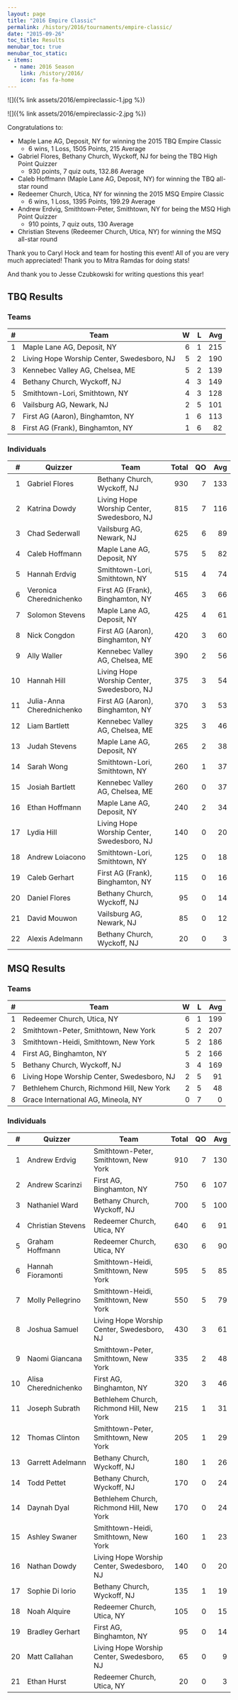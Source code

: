 ```yaml
---
layout: page
title: "2016 Empire Classic"
permalink: /history/2016/tournaments/empire-classic/
date: "2015-09-26"
toc_title: Results
menubar_toc: true
menubar_toc_static:
- items:
  - name: 2016 Season
    link: /history/2016/
    icon: fas fa-home
---
```


![]({% link assets/2016/empireclassic-1.jpg %})

![]({% link assets/2016/empireclassic-2.jpg %})

Congratulations to:
* Maple Lane AG, Deposit, NY for winning the 2015 TBQ Empire Classic
  * 6 wins, 1 Loss, 1505 Points, 215 Average
* Gabriel Flores, Bethany Church, Wyckoff, NJ for being the TBQ High Point Quizzer
  * 930 points, 7 quiz outs, 132.86 Average
* Caleb Hoffmann (Maple Lane AG, Deposit, NY) for winning the TBQ all-star round
* Redeemer Church, Utica, NY for winning the 2015 MSQ Empire Classic
  * 6 wins, 1 Loss, 1395 Points, 199.29 Average
* Andrew Erdvig, Smithtown-Peter, Smithtown, NY for being the MSQ High Point Quizzer
  * 910 points, 7 quiz outs, 130 Average
* Christian Stevens (Redeemer Church, Utica, NY) for winning the MSQ all-star round

Thank you to Caryl Hock and team for hosting this event! All of you are very much appreciated! Thank you to Mitra Ramdas for doing stats!

And thank you to Jesse Czubkowski for writing questions this year!

## TBQ Results

### Teams

|    # | Team                                       |    W |    L |  Avg |
| ---: | ------------------------------------------ | ---: | ---: | ---: |
|    1 | Maple Lane AG, Deposit, NY                 |    6 |    1 |  215 |
|    2 | Living Hope Worship Center, Swedesboro, NJ |    5 |    2 |  190 |
|    3 | Kennebec Valley AG, Chelsea, ME            |    5 |    2 |  139 |
|    4 | Bethany Church, Wyckoff, NJ                |    4 |    3 |  149 |
|    5 | Smithtown-Lori, Smithtown, NY              |    4 |    3 |  128 |
|    6 | Vailsburg AG, Newark, NJ                   |    2 |    5 |  101 |
|    7 | First AG (Aaron), Binghamton, NY           |    1 |    6 |  113 |
|    8 | First AG (Frank), Binghamton, NY           |    1 |    6 |   82 |

### Individuals

|    # | Quizzer                   | Team                                       | Total |   QO |  Avg |
| ---: | ------------------------- | ------------------------------------------ | ----: | ---: | ---: |
|    1 | Gabriel Flores            | Bethany Church, Wyckoff, NJ                |   930 |    7 |  133 |
|    2 | Katrina Dowdy             | Living Hope Worship Center, Swedesboro, NJ |   815 |    7 |  116 |
|    3 | Chad Sederwall            | Vailsburg AG, Newark, NJ                   |   625 |    6 |   89 |
|    4 | Caleb Hoffmann            | Maple Lane AG, Deposit, NY                 |   575 |    5 |   82 |
|    5 | Hannah Erdvig             | Smithtown-Lori, Smithtown, NY              |   515 |    4 |   74 |
|    6 | Veronica Cherednichenko   | First AG (Frank), Binghamton, NY           |   465 |    3 |   66 |
|    7 | Solomon Stevens           | Maple Lane AG, Deposit, NY                 |   425 |    4 |   61 |
|    8 | Nick Congdon              | First AG (Aaron), Binghamton, NY           |   420 |    3 |   60 |
|    9 | Ally Waller               | Kennebec Valley AG, Chelsea, ME            |   390 |    2 |   56 |
|   10 | Hannah Hill               | Living Hope Worship Center, Swedesboro, NJ |   375 |    3 |   54 |
|   11 | Julia-Anna Cherednichenko | First AG (Aaron), Binghamton, NY           |   370 |    3 |   53 |
|   12 | Liam Bartlett             | Kennebec Valley AG, Chelsea, ME            |   325 |    3 |   46 |
|   13 | Judah Stevens             | Maple Lane AG, Deposit, NY                 |   265 |    2 |   38 |
|   14 | Sarah Wong                | Smithtown-Lori, Smithtown, NY              |   260 |    1 |   37 |
|   15 | Josiah Bartlett           | Kennebec Valley AG, Chelsea, ME            |   260 |    0 |   37 |
|   16 | Ethan Hoffmann            | Maple Lane AG, Deposit, NY                 |   240 |    2 |   34 |
|   17 | Lydia Hill                | Living Hope Worship Center, Swedesboro, NJ |   140 |    0 |   20 |
|   18 | Andrew Loiacono           | Smithtown-Lori, Smithtown, NY              |   125 |    0 |   18 |
|   19 | Caleb Gerhart             | First AG (Frank), Binghamton, NY           |   115 |    0 |   16 |
|   20 | Daniel Flores             | Bethany Church, Wyckoff, NJ                |    95 |    0 |   14 |
|   21 | David Mouwon              | Vailsburg AG, Newark, NJ                   |    85 |    0 |   12 |
|   22 | Alexis Adelmann           | Bethany Church, Wyckoff, NJ                |    20 |    0 |    3 |

## MSQ Results

### Teams

|    # | Team                                       |    W |    L |  Avg |
| ---: | ------------------------------------------ | ---: | ---: | ---: |
|    1 | Redeemer Church, Utica, NY                 |    6 |    1 |  199 |
|    2 | Smithtown-Peter, Smithtown, New York       |    5 |    2 |  207 |
|    3 | Smithtown-Heidi, Smithtown, New York       |    5 |    2 |  186 |
|    4 | First AG, Binghamton, NY                   |    5 |    2 |  166 |
|    5 | Bethany Church, Wyckoff, NJ                |    3 |    4 |  169 |
|    6 | Living Hope Worship Center, Swedesboro, NJ |    2 |    5 |   91 |
|    7 | Bethlehem Church, Richmond Hill, New York  |    2 |    5 |   48 |
|    8 | Grace International AG, Mineola, NY        |    0 |    7 |    0 |

### Individuals

|    # | Quizzer              | Team                                       | Total |   QO |  Avg |
| ---: | -------------------- | ------------------------------------------ | ----: | ---: | ---: |
|    1 | Andrew Erdvig        | Smithtown-Peter, Smithtown, New York       |   910 |    7 |  130 |
|    2 | Andrew Scarinzi      | First AG, Binghamton, NY                   |   750 |    6 |  107 |
|    3 | Nathaniel Ward       | Bethany Church, Wyckoff, NJ                |   700 |    5 |  100 |
|    4 | Christian Stevens    | Redeemer Church, Utica, NY                 |   640 |    6 |   91 |
|    5 | Graham Hoffmann      | Redeemer Church, Utica, NY                 |   630 |    6 |   90 |
|    6 | Hannah Fioramonti    | Smithtown-Heidi, Smithtown, New York       |   595 |    5 |   85 |
|    7 | Molly Pellegrino     | Smithtown-Heidi, Smithtown, New York       |   550 |    5 |   79 |
|    8 | Joshua Samuel        | Living Hope Worship Center, Swedesboro, NJ |   430 |    3 |   61 |
|    9 | Naomi Giancana       | Smithtown-Peter, Smithtown, New York       |   335 |    2 |   48 |
|   10 | Alisa Cherednichenko | First AG, Binghamton, NY                   |   320 |    3 |   46 |
|   11 | Joseph Subrath       | Bethlehem Church, Richmond Hill, New York  |   215 |    1 |   31 |
|   12 | Thomas Clinton       | Smithtown-Peter, Smithtown, New York       |   205 |    1 |   29 |
|   13 | Garrett Adelmann     | Bethany Church, Wyckoff, NJ                |   180 |    1 |   26 |
|   14 | Todd Pettet          | Bethany Church, Wyckoff, NJ                |   170 |    0 |   24 |
|   14 | Daynah Dyal          | Bethlehem Church, Richmond Hill, New York  |   170 |    0 |   24 |
|   15 | Ashley Swaner        | Smithtown-Heidi, Smithtown, New York       |   160 |    1 |   23 |
|   16 | Nathan Dowdy         | Living Hope Worship Center, Swedesboro, NJ |   140 |    0 |   20 |
|   17 | Sophie Di Iorio      | Bethany Church, Wyckoff, NJ                |   135 |    1 |   19 |
|   18 | Noah Alquire         | Redeemer Church, Utica, NY                 |   105 |    0 |   15 |
|   19 | Bradley Gerhart      | First AG, Binghamton, NY                   |    95 |    0 |   14 |
|   20 | Matt Callahan        | Living Hope Worship Center, Swedesboro, NJ |    65 |    0 |    9 |
|   21 | Ethan Hurst          | Redeemer Church, Utica, NY                 |    20 |    0 |    3 |

